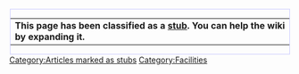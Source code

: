 <div style="float: left; border:solid #CCCCFF 1px; margin: 1px;">

|                                                                                                         |
| ------------------------------------------------------------------------------------------------------- |
| **This page has been classified as a [stub](/stub "wikilink"). You can help the wiki by expanding it.** |

</div>

[Category:Articles marked as
stubs](/Category:Articles_marked_as_stubs "wikilink")
[Category:Facilities](/Category:Facilities "wikilink")
